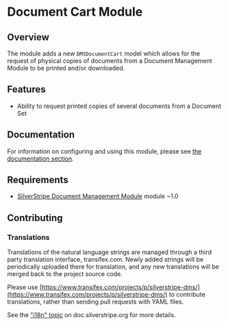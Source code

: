 # Document Cart Module

## Overview

The module adds a new `DMSDocumentCart` model which allows for the request of physical copies of documents from a
Document Management Module to be printed and/or downloaded.


## Features

 * Ability to request printed copies of several documents from a Document Set

## Documentation

For information on configuring and using this module, please see [the documentation section](docs/en/index.md).

## Requirements

 * [SilverStripe Document Management Module](https://github.com/silverstripe/silverstripe-dms) module ~1.0 

## Contributing

### Translations

Translations of the natural language strings are managed through a
third party translation interface, transifex.com.
Newly added strings will be periodically uploaded there for translation,
and any new translations will be merged back to the project source code.

Please use [https://www.transifex.com/projects/p/silverstripe-dms/](https://www.transifex.com/projects/p/silverstripe-dms/) to contribute translations,
rather than sending pull requests with YAML files.

See the ["i18n" topic](http://doc.silverstripe.org/framework/en/trunk/topics/i18n) on doc.silverstripe.org for more details.
